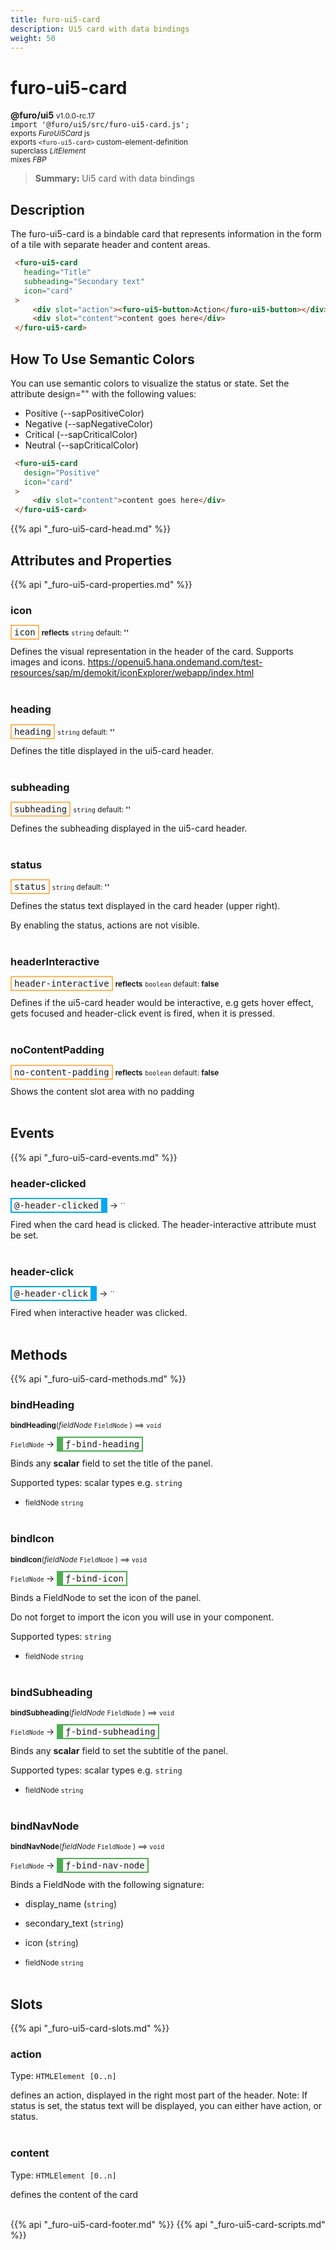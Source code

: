 ```yaml
---
title: furo-ui5-card
description: Ui5 card with data bindings
weight: 50
---
```


# furo-ui5-card
**@furo/ui5** <small>v1.0.0-rc.17</small>
<br>`import '@furo/ui5/src/furo-ui5-card.js';`<small>
<br>exports *FuroUi5Card* js
<br>exports `<furo-ui5-card>` custom-element-definition
<br>superclass *LitElement*
<br> mixes *FBP*</small>

> **Summary:** Ui5 card with data bindings

## Description

The furo-ui5-card is a bindable card that represents information in the form of a tile with
separate header and content areas.

```html
 <furo-ui5-card
   heading="Title"
   subheading="Secondary text"
   icon="card"
 >
     <div slot="action"><furo-ui5-button>Action</furo-ui5-button></div>
     <div slot="content">content goes here</div>
 </furo-ui5-card>
```

## How To Use Semantic Colors
You can use semantic colors to visualize the status or state. Set the attribute design="" with the following values:
- Positive (--sapPositiveColor)
- Negative (--sapNegativeColor)
- Critical (--sapCriticalColor)
- Neutral (--sapCriticalColor)

```html
 <furo-ui5-card
   design="Positive"
   icon="card"
 >
     <div slot="content">content goes here</div>
 </furo-ui5-card>
```

{{% api "_furo-ui5-card-head.md" %}}

## Attributes and Properties
{{% api "_furo-ui5-card-properties.md" %}}








### **icon**

<span  style="border-width:2px; border-style: solid;border-color:  rgb(255, 182, 91);font-family:monospace; padding:2px 4px;">icon</span> <small>**reflects**</small>
<small>`string` default: **&#39;&#39;**</small>

Defines the visual representation in the header of the card. Supports images and icons.
https://openui5.hana.ondemand.com/test-resources/sap/m/demokit/iconExplorer/webapp/index.html
<br><br>

### **heading**

<span  style="border-width:2px; border-style: solid;border-color:  rgb(255, 182, 91);font-family:monospace; padding:2px 4px;">heading</span>
<small>`string` default: **&#39;&#39;**</small>

Defines the title displayed in the ui5-card header.
<br><br>

### **subheading**

<span  style="border-width:2px; border-style: solid;border-color:  rgb(255, 182, 91);font-family:monospace; padding:2px 4px;">subheading</span>
<small>`string` default: **&#39;&#39;**</small>

Defines the subheading displayed in the ui5-card header.
<br><br>

### **status**

<span  style="border-width:2px; border-style: solid;border-color:  rgb(255, 182, 91);font-family:monospace; padding:2px 4px;">status</span>
<small>`string` default: **&#39;&#39;**</small>

Defines the status text displayed in the card header (upper right).

By enabling the status, actions are not visible.
<br><br>

### **headerInteractive**

<span  style="border-width:2px; border-style: solid;border-color:  rgb(255, 182, 91);font-family:monospace; padding:2px 4px;">header-interactive</span> <small>**reflects**</small>
<small>`boolean` default: **false**</small>

Defines if the ui5-card header would be interactive, e.g gets hover effect, gets focused and header-click event is fired, when it is pressed.
<br><br>

### **noContentPadding**

<span  style="border-width:2px; border-style: solid;border-color:  rgb(255, 182, 91);font-family:monospace; padding:2px 4px;">no-content-padding</span> <small>**reflects**</small>
<small>`boolean` default: **false**</small>

Shows the content slot area with no padding
<br><br>
## Events
{{% api "_furo-ui5-card-events.md" %}}

### **header-clicked**
<span  style="border-width:2px 10px 2px 2px; border-style: solid;border-color:  rgb(2, 168, 244);font-family:monospace; padding:2px 4px;">@-header-clicked</span>
→ <small>``</small>

Fired when the card head is clicked. The header-interactive attribute must be set.
<br><br>
### **header-click**
<span  style="border-width:2px 10px 2px 2px; border-style: solid;border-color:  rgb(2, 168, 244);font-family:monospace; padding:2px 4px;">@-header-click</span>
→ <small>``</small>

Fired when interactive header was clicked.
<br><br>

## Methods
{{% api "_furo-ui5-card-methods.md" %}}


### **bindHeading**
<small>**bindHeading**(*fieldNode* `FieldNode` ) ⟹ `void`</small>

<small>`FieldNode` </small> →
<span  style="border-width:2px 2px 2px 10px; border-style: solid;border-color:  rgb(76, 175, 80);font-family:monospace; padding:2px 4px;">ƒ-bind-heading</span>

Binds any **scalar** field to set the title of the panel.

Supported types: scalar types e.g. `string`

- <small>fieldNode `string`</small>
<br><br>

### **bindIcon**
<small>**bindIcon**(*fieldNode* `FieldNode` ) ⟹ `void`</small>

<small>`FieldNode` </small> →
<span  style="border-width:2px 2px 2px 10px; border-style: solid;border-color:  rgb(76, 175, 80);font-family:monospace; padding:2px 4px;">ƒ-bind-icon</span>

Binds a FieldNode to set the icon of the panel.

Do not forget to import the icon you will use in your component.

Supported types: `string`

- <small>fieldNode `string`</small>
<br><br>

### **bindSubheading**
<small>**bindSubheading**(*fieldNode* `FieldNode` ) ⟹ `void`</small>

<small>`FieldNode` </small> →
<span  style="border-width:2px 2px 2px 10px; border-style: solid;border-color:  rgb(76, 175, 80);font-family:monospace; padding:2px 4px;">ƒ-bind-subheading</span>

Binds any **scalar** field to set the subtitle of the panel.

Supported types: scalar types e.g. `string`

- <small>fieldNode `string`</small>
<br><br>

### **bindNavNode**
<small>**bindNavNode**(*fieldNode* `FieldNode` ) ⟹ `void`</small>

<small>`FieldNode` </small> →
<span  style="border-width:2px 2px 2px 10px; border-style: solid;border-color:  rgb(76, 175, 80);font-family:monospace; padding:2px 4px;">ƒ-bind-nav-node</span>

Binds a FieldNode with the following signature:

- display_name (`string`)
- secondary_text (`string`)
- icon (`string`)

- <small>fieldNode `string`</small>
<br><br>










## Slots
{{% api "_furo-ui5-card-slots.md" %}}

### **action**
Type: `HTMLElement [0..n]`

defines an action, displayed in the right most part of the header. Note: If status is set, the status text will be displayed, you can either have action, or status.
<br><br>
### **content**
Type: `HTMLElement [0..n]`

defines the content of the card
<br><br>

{{% api "_furo-ui5-card-footer.md" %}}
{{% api "_furo-ui5-card-scripts.md" %}}
